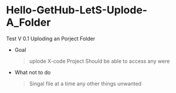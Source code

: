 # Hello-GetHub-LetS-Uplode-A_Folder
Test V 0.1 Uploding an Porject Folder
 
 - Goal 
    > uplode X-code Project
    > Should be able to access any were
  
  - What not to do
    > Singal file at a time
    > any other things unwanted
